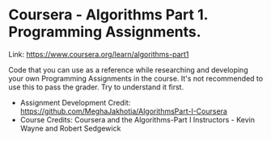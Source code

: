# Coursera - Algorithms Part 1. Programming Assignments.

Link: https://www.coursera.org/learn/algorithms-part1

Code that you can use as a reference while researching and developing your own Programming Assignments in the course. It's not recommended to use this to pass the grader. Try to understand it first.

* Assignment Development Credit: https://github.com/MeghaJakhotia/AlgorithmsPart-I-Coursera
* Course Credits: Coursera and the Algorithms-Part I Instructors - Kevin Wayne and Robert Sedgewick
